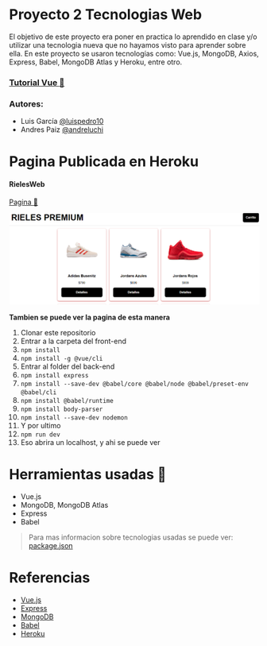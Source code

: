 # Proyecto 2 Tecnologias Web

El objetivo de este proyecto era poner en practica lo aprendido en clase y/o utilizar una tecnologia nueva que no hayamos visto para aprender sobre ella. En este proyecto se usaron tecnologías como: Vue.js, MongoDB, Axios, Express, Babel, MongoDB Atlas y Heroku, entre otro.

### [Tutorial Vue :link:](https://www.youtube.com/watch?v=Gb066FcOufU)

### Autores:
- Luis García [@luispedro10](https://github.com/luispedro10)
- Andres Paiz [@andreluchi](https://github.com/andreluchi)

# Pagina Publicada en Heroku
#### RielesWeb
[Pagina :link:](https://rielesweb.herokuapp.com/products)

![Pagina: ](riel.PNG)


**Tambien se puede ver la pagina de esta manera**

1. Clonar este repositorio 
2. Entrar a la carpeta del front-end
3. `npm install`
4. `npm install -g @vue/cli`
5. Entrar al folder del back-end
6. `npm install express`
7. `npm install --save-dev @babel/core @babel/node @babel/preset-env @babel/cli `
8. `npm install @babel/runtime`
9. `npm install body-parser`
10. `npm install --save-dev nodemon`
11. Y por ultimo
12. `npm run dev`
13. Eso abrira un localhost, y ahi se puede ver


# Herramientas usadas :wrench:
* Vue.js
* MongoDB, MongoDB  Atlas
* Express
* Babel

> Para mas informacion sobre tecnologias usadas se puede ver: [package.json](/package.json)


# Referencias

- [Vue.js](https://vuejs.org/)
- [Express](https://expressjs.com/es/)
- [MongoDB](https://www.mongodb.com/)
- [Babel](https://babeljs.io/)
- [Heroku](https://www.heroku.com/)
